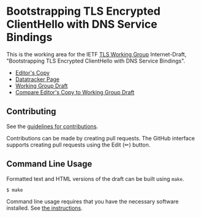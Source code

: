 # Bootstrapping TLS Encrypted ClientHello with DNS Service Bindings

This is the working area for the IETF [TLS Working Group](https://datatracker.ietf.org/wg/tls/documents/) Internet-Draft, "Bootstrapping TLS Encrypted ClientHello with DNS Service Bindings".

* [Editor's Copy](https://tlswg.github.io/draft-ietf-tls-svcb-ech/#go.draft-ietf-tls-svcb-ech.html)
* [Datatracker Page](https://datatracker.ietf.org/doc/draft-ietf-tls-svcb-ech)
* [Working Group Draft](https://datatracker.ietf.org/doc/html/draft-ietf-tls-svcb-ech)
* [Compare Editor's Copy to Working Group Draft](https://tlswg.github.io/draft-ietf-tls-svcb-ech/#go.draft-ietf-tls-svcb-ech.diff)


## Contributing

See the
[guidelines for contributions](https://github.com/tlswg/draft-ietf-tls-svcb-ech/blob/main/CONTRIBUTING.md).

Contributions can be made by creating pull requests.
The GitHub interface supports creating pull requests using the Edit (✏) button.


## Command Line Usage

Formatted text and HTML versions of the draft can be built using `make`.

```sh
$ make
```

Command line usage requires that you have the necessary software installed.  See
[the instructions](https://github.com/martinthomson/i-d-template/blob/main/doc/SETUP.md).

